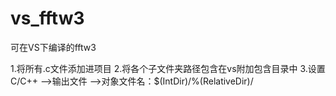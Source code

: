 # vs_fftw3
可在VS下编译的fftw3

1.将所有.c文件添加进项目
2.将各个子文件夹路径包含在vs附加包含目录中
3.设置C/C++ ——>输出文件 ——>对象文件名：$(IntDir)/%(RelativeDir)/ 

